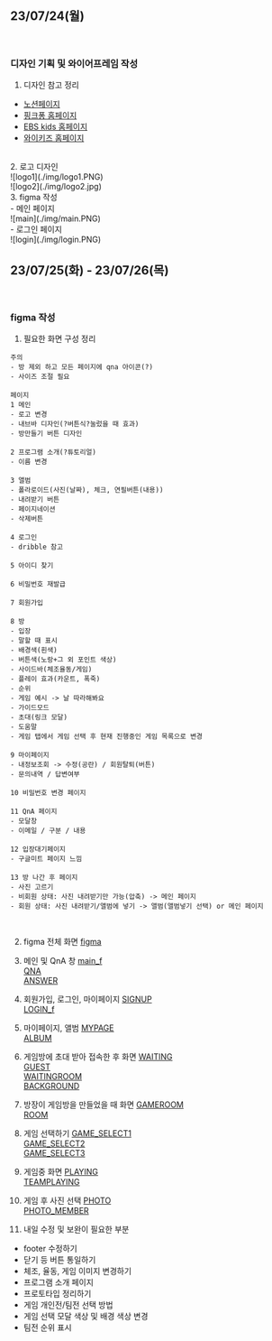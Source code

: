 ## 23/07/24(월)
<br />

### 디자인 기획 및 와이어프레임 작성

  1. 디자인 참고 정리
  - [노션페이지](https://www.notion.so/029bb64b7d584e9aa7d60a6c3207a2eb?pvs=4)
  - [핑크퐁 홈페이지](https://www.pinkfong.com/ko/)
  - [EBS kids 홈페이지](https://www.ebs.co.kr/kids)
  - [와이키즈 홈페이지](https://whykids.co.kr/?utm_source=google_pc&utm_medium=sa&utm_campaign=whykids23&utm_term=)
  <br />
  2. 로고 디자인
  <br />
  ![logo1](./img/logo1.PNG)
  <br />
  ![logo2](./img/logo2.jpg)
  <br />
  3. figma 작성
  <br />
  - 메인 페이지
  <br />
  ![main](./img/main.PNG)
  <br />
  - 로그인 페이지
  <br />
  ![login](./img/login.PNG)

<br />

## 23/07/25(화) - 23/07/26(목)
<br />

### figma 작성
1. 필요한 화면 구성 정리
  ```
  주의
  - 방 제외 하고 모든 페이지에 qna 아이콘(?)
  - 사이즈 조절 필요
  
  페이지
  1 메인
  - 로고 변경
  - 내브바 디자인(?버튼식?눌렀을 때 효과)
  - 방만들기 버튼 디자인
  
  2 프로그램 소개(?튜토리얼)
  - 이름 변경
  
  3 앨범 
  - 폴라로이드(사진(날짜), 체크, 연필버튼(내용))
  - 내려받기 버튼
  - 페이지네이션
  - 삭제버튼
  
  4 로그인
  - dribble 참고
  
  5 아이디 찾기

  6 비밀번호 재발급

  7 회원가입

  8 방
  - 입장
  - 말할 때 표시
  - 배경색(흰색)
  - 버튼색(노랑+그 외 포인트 색상)
  - 사이드바(체조율동/게임)
  - 플레이 효과(카운트, 폭죽)
  - 순위
  - 게임 예시 -> 날 따라해봐요
  - 가이드모드
  - 초대(링크 모달)
  - 도움말
  - 게임 탭에서 게임 선택 후 현재 진행중인 게임 목록으로 변경

  9 마이페이지
  - 내정보조회 -> 수정(공란) / 회원탈퇴(버튼)
  - 문의내역 / 답변여부
  
  10 비밀번호 변경 페이지

  11 QnA 페이지
  - 모달창
  - 이메일 / 구분 / 내용
  
  12 입장대기페이지
  - 구글미트 페이지 느낌
  
  13 방 나간 후 페이지
  - 사진 고르기
  - 비회원 상태: 사진 내려받기만 가능(압축) -> 메인 페이지
  - 회원 상태: 사진 내려받기/앨범에 넣기 -> 앨범(앨범넣기 선택) or 메인 페이지
  ```
<br />

2. figma 전체 화면
[figma](./img/figma.PNG)

3. 메인 및 QnA 창
[main_f](./img/main_f.PNG)<br />
[QNA](./img/QNA.PNG)<br />
[ANSWER](./img/ANSWER.PNG)<br />

4. 회원가입, 로그인, 마이페이지
[SIGNUP](./img/SIGNUP.PNG)<br />
[LOGIN_f](./img/LOGIN_f.PNG)<br />

5. 마이페이지, 앨범
[MYPAGE](./img/MYPAGE.PNG)<br />
[ALBUM](./img/ALBUM.PNG)<br />

6. 게임방에 초대 받아 접속한 후 화면
[WAITING](./img/WAITING.PNG)<br />
[GUEST](./img/GUEST.PNG)<br />
[WAITINGROOM](./img/WAITINGROOM.PNG)<br />
[BACKGROUND](./img/BACKGROUND.PNG)<br />

7. 방장이 게임방을 만들었을 때 화면
[GAMEROOM](./img/GAMEROOM.PNG)<br />
[ROOM](./img/ROOM.PNG)<br />

8. 게임 선택하기
[GAME_SELECT1](./img/GAME_SELECT1.PNG)<br />
[GAME_SELECT2](./img/GAME_SELECT2.PNG)<br />
[GAME_SELECT3](./img/GAME_SELECT3.PNG)<br />

9. 게임중 화면
[PLAYING](./img/PLAYING.PNG)<br />
[TEAMPLAYING](./img/TEAMPLAYING.PNG)<br />

10. 게임 후 사진 선택
[PHOTO](./img/PHOTO.PNG)<br />
[PHOTO_MEMBER](./img/PHOTO_MEMBER.PNG)<br />

11. 내일 수정 및 보완이 필요한 부분
- footer 수정하기
- 닫기 등 버튼 통일하기
- 체조, 율동, 게임 이미지 변경하기
- 프로그램 소개 페이지
- 프로토타입 정리하기
- 게임 개인전/팀전 선택 방법
- 게임 선택 모달 색상 및 배경 색상 변경
- 팀전 순위 표시